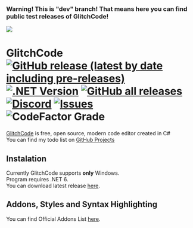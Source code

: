 ### Warning! This is "dev" branch! That means here you can find public test releases of GlitchCode!
![](https://i.imgur.com/mXtKhU9.png)
# GlitchCode [![GitHub release (latest by date including pre-releases)](https://img.shields.io/github/v/release/MichixYT/GlitchCode?include_prereleases&label=latest%20release)](https://github.com/MichixYT/GlitchCode/releases/latest) [![.NET Version](https://img.shields.io/badge/.net-6.0-blueviolet.svg)](#) [![GitHub all releases](https://img.shields.io/github/downloads/MichixYT/GlitchCode/total?label=total%20downloads)](#) [![Discord](https://img.shields.io/discord/808809804469895208)](https://discord.gg/2dv42hZTC7) [![Issues](https://img.shields.io/github/issues/MichixYT/GlitchCode)](https://github.com/MichixYT/GlitchCode/issues) ![CodeFactor Grade](https://img.shields.io/codefactor/grade/github/MichixYT/GlitchCode/dev)
[GlitchCode](https://github.com/MichixYT/GlitchCode) is free, open source, modern code editor created in C#<br>
You can find my todo list on [GitHub Projects](https://github.com/MichixYT/GlitchCode/projects/1)
## Instalation
Currently GlitchCode supports **only** Windows.<br>
Program requires .NET 6.<br>
You can download latest release [here](https://github.com/MichixYT/GlitchCode/releases/latest).
## Addons, Styles and Syntax Highlighting
You can find Official Addons List [here](https://github.com/MichixYT/GlitchCode/wiki/Official-Addons-List).
